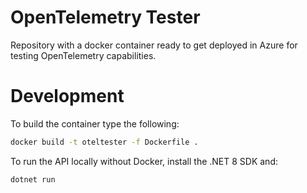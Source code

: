 # OpenTelemetry Tester

Repository with a docker container ready to get deployed in Azure
for testing OpenTelemetry capabilities.

# Development

To build the container type the following:
```bash
docker build -t oteltester -f Dockerfile .
```

To run the API locally without Docker, install the .NET 8 SDK and:
```bash
dotnet run
```

